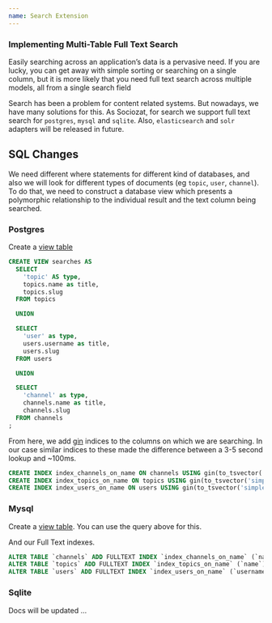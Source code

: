 ```yaml
---
name: Search Extension
---
```


### Implementing Multi-Table Full Text Search
Easily searching across an application’s data is a pervasive need. If you are lucky, you can get away with simple sorting or searching on a single column, but it is more likely that you need full text search across multiple models, all from a single search field

Search has been a problem for content related systems. But nowadays, we have many solutions for this.
As Sociozat, for search we support full text search for `postgres`, `mysql` and `sqlite`. Also, `elasticsearch` and `solr` adapters will be released in future.


## SQL Changes

We need different where statements for different kind of databases, and also we will look for different types of documents (eg `topic`, `user`, `channel`).
To do that, we need to construct a database view which presents a polymorphic relationship to the individual result and the text column being searched.

### Postgres

Create a [view table](https://www.postgresql.org/docs/9.4/sql-createview.html)

```sql
CREATE VIEW searches AS
  SELECT
    'topic' AS type,
    topics.name as title,
    topics.slug
  FROM topics

  UNION

  SELECT
    'user' as type,
    users.username as title,
    users.slug
  FROM users

  UNION

  SELECT
    'channel' as type,
    channels.name as title,
    channels.slug
  FROM channels
;
```

From here, we add [gin](https://www.postgresql.org/docs/9.4/textsearch-indexes.html) indices to the columns on which we are searching. In our case similar indices to these made the difference between a 3-5 second lookup and ~100ms.

```sql
CREATE INDEX index_channels_on_name ON channels USING gin(to_tsvector('simple', name));
CREATE INDEX index_topics_on_name ON topics USING gin(to_tsvector('simple', name));
CREATE INDEX index_users_on_name ON users USING gin(to_tsvector('simple', username));
```

### Mysql

Create a [view table](https://dev.mysql.com/doc/refman/8.0/en/create-view.html).
You can use the query above for this. 

And our Full Text indexes.
```sql
ALTER TABLE `channels` ADD FULLTEXT INDEX `index_channels_on_name` (`name`);
ALTER TABLE `topics` ADD FULLTEXT INDEX `index_topics_on_name` (`name`);
ALTER TABLE `users` ADD FULLTEXT INDEX `index_users_on_name` (`username`);
```

### Sqlite

Docs will be updated ...
